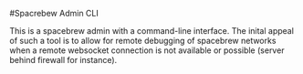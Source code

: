 #Spacrebew Admin CLI

This is a spacebrew admin with a command-line interface. The inital appeal of such a tool is to allow for remote debugging of spacebrew networks when a remote websocket connection is not available or possible (server behind firewall for instance).
